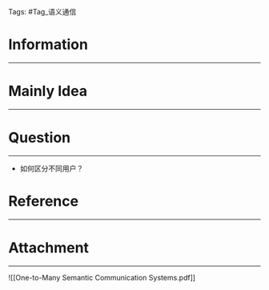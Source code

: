 Tags: #Tag_语义通信 
# Information
---


# Mainly Idea
---


# Question
---
- 如何区分不同用户？

# Reference
---


# Attachment
---
![[One-to-Many Semantic Communication Systems.pdf]]